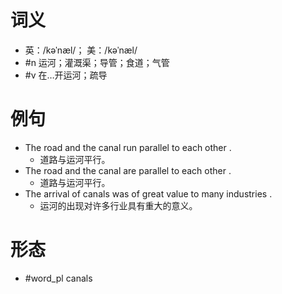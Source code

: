 # 词义
- 英：/kəˈnæl/； 美：/kəˈnæl/
- #n 运河；灌溉渠；导管；食道；气管
- #v 在…开运河；疏导
# 例句
- The road and the canal run parallel to each other .
	- 道路与运河平行。
- The road and the canal are parallel to each other .
	- 道路与运河平行。
- The arrival of canals was of great value to many industries .
	- 运河的出现对许多行业具有重大的意义。
# 形态
- #word_pl canals
